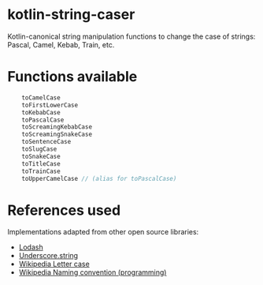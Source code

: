 # kotlin-string-caser

Kotlin-canonical string manipulation functions to change the case of strings: Pascal, Camel, Kebab, Train, etc.

# Functions available

```kotlin
    toCamelCase 
    toFirstLowerCase
    toKebabCase
    toPascalCase
    toScreamingKebabCase
    toScreamingSnakeCase
    toSentenceCase
    toSlugCase
    toSnakeCase
    toTitleCase
    toTrainCase
    toUpperCamelCase // (alias for toPascalCase)
```

# References used

Implementations adapted from other open source libraries:

* [Lodash](https://lodash.com/)
* [Underscore.string](https://gabceb.github.io/underscore.string.site)
* [Wikipedia Letter case](https://en.wikipedia.org/wiki/Letter_case)
* [Wikipedia Naming convention (programming)](https://en.wikipedia.org/wiki/Naming_convention_(programming))
